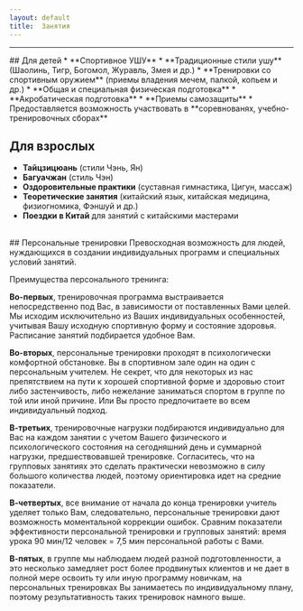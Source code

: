 ```yaml
---
layout: default
title:  Занятия
---
```

<hr>
## Для детей
* **Спортивное УШУ**
* **Традиционные стили ушу** (Шаолинь, Тигр, Богомол, Журавль, Змея и др.)
* **Тренировки со спортивным оружием** (приемы владения мечем, палкой, копьем и др.)
* **Общая и специальная физическая подготовка**
* **Акробатическая подготовка**
* **Приемы самозащиты**
* Предоставляется возможность участвовать в **соревнованях, учебно-тренировочных сборах**

<br />

## Для взрослых
* **Тайцзицюань** (стили Чэнь, Ян)
* **Багуачжан** (стиль Чэн)
* **Оздоровительные практики** (суставная гимнастика, Цигун, массаж)
* **Теоретические занятия** (китайский язык, китайская медицина, физиогномика, Фэншуй и др.)
* **Поездки в Китай** для занятий с китайскими мастерами

<br />
## Персональные тренировки
Превосходная возможность для людей, нуждающихся в создании индивидуальных программ и специальных условий занятий.

Преимущества персонального тренинга:

**Во-первых**, тренировочная программа выстраивается непосредственно под Вас, в зависимости от поставленных Вами целей. Мы исходим исключительно из Ваших индивидуальных особенностей, учитывая Вашу исходную спортивную форму и состояние здоровья. Расписание занятий подбирается удобное Вам.

**Во-вторых**, персональные тренировки проходят в психологически комфортной обстановке. Вы в спортивном зале один на один с персональным учителем. Не секрет, что для некоторых из нас препятствием на пути к хорошей спортивной форме и здоровью стоит либо застенчивость, либо нежелание заниматься спортом в группе по той или иной причине. Или Вы просто предпочитаете во всем индивидуальный подход.

**В-третьих**, тренировочные нагрузки подбираются индивидуально для Вас на каждом занятии с учетом Вашего физического и психологического состояния на сегодняшний день и суммарной нагрузки, предшествовавшей тренировке. Согласитесь, что на групповых занятиях это сделать практически невозможно в силу большого количества людей, поэтому ориентировка идет на средние показатели.

**В-четвертых**, все внимание от начала до конца тренировки учитель уделяет только Вам, следовательно, персональные тренировки дают возможность моментальной коррекции ошибок. Сравним показатели эффективности персональной тренировки и групповых занятий: время урока 90 мин/12 человек = 7,5 мин персональной работы с Вами.

**В-пятых**, в группе мы наблюдаем людей разной подготовленности, а это несколько замедляет рост более продвинутых клиентов и не дает в полной мере освоить ту или иную программу новичкам, на персональных тренировках Вы занимаетесь по индивидуальному плану, поэтому результативность таких тренировок намного выше.
